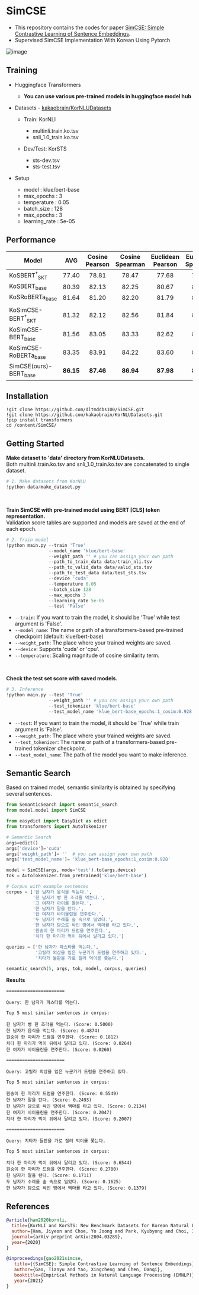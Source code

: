 # SimCSE
- This repository contains the codes for paper [SimCSE: Simple Contrastive Learning of Sentence Embeddings](https://arxiv.org/abs/2104.08821).
- Supervised SimCSE Implementation With Korean Using Pytorch

![image](https://user-images.githubusercontent.com/55730591/163663939-447829db-20f5-4ff9-9f6d-a0d27c92a6dc.png)

## Training
+ Huggingface Transformers
 
  + **You can use various pre-trained models in huggingface model hub**

+ Datasets - [kakaobrain/KorNLUDatasets](https://github.com/kakaobrain/KorNLUDatasets)
  + Train: KorNLI
    - multinli.train.ko.tsv
    - snli_1.0_train.ko.tsv
  
  + Dev/Test: KorSTS
    - sts-dev.tsv
    - sts-test.tsv

+ Setup
  + model : klue/bert-base
  + max_epochs : 3
  + temperature : 0.05
  + batch_size : 128
  + max_epochs : 3
  + learning_rate : 5e-05 

## Performance
| Model                  | AVG | Cosine Pearson | Cosine Spearman | Euclidean Pearson | Euclidean Spearman | Manhattan Pearson | Manhattan Spearman | Dot Pearson | Dot Spearman |
|------------------------|:----:|:----:|:----:|:----:|:----:|:----:|:----:|:----:|:----:|
| KoSBERT<sup>†</sup><sub>SKT</sub>    | 77.40 | 78.81 | 78.47 | 77.68 | 77.78 | 77.71 | 77.83 | 75.75 | 75.22 |
| KoSBERT<sub>base</sub>               | 80.39 | 82.13 | 82.25 | 80.67 | 80.75 | 80.69 | 80.78 | 77.96 | 77.90 |
| KoSRoBERTa<sub>base</sub>            | 81.64 | 81.20 | 82.20 | 81.79 | 82.34 | 81.59 | 82.20 | 80.62 | 81.25 |
| | | | | | | | | |
| KoSimCSE-BERT<sup>†</sup><sub>SKT</sub>   | 81.32 | 82.12 | 82.56 | 81.84 | 81.63 | 81.99 | 81.74 | 79.55 | 79.19 |
| KoSimCSE-BERT<sub>base</sub>              | 81.56 | 83.05 | 83.33 | 82.62 | 82.96 | 82.78 | 83.09 | 77.97 | 76.70 |
| KoSimCSE-RoBERTa<sub>base</sub>           | 83.35 | 83.91 | 84.22 | 83.60 | 84.07 | 83.64 | 84.04 | 82.01 | 81.32 |
| SimCSE(ours)-BERT<sub>base</sub>          | **86.15** | **87.46** | **86.94** | **87.98** | **86.77** | **87.60** | **86.70** | **83.58** | **82.15** |
  
## Installation
```
!git clone https://github.com/dltmddbs100/SimCSE.git
!git clone https://github.com/kakaobrain/KorNLUDatasets.git
!pip install transformers
cd /content/SimCSE/
```

## Getting Started
**Make dataset to 'data' directory from KorNLUDatasets.** <br/>
Both multinli.train.ko.tsv and snli_1.0_train.ko.tsv are concatenated to single dataset.
```python
# 1. Make datasets from KorNLU
!python data/make_dataset.py
```
<br/>

**Train SimCSE with pre-trained model using BERT [CLS] token representation.** <br/>
Validation score tables are supported and models are saved at the end of each epoch.
```python
# 2. Train model 
!python main.py --train 'True' 
                --model_name 'klue/bert-base'
                --weight_path '' # you can assign your own path
                --path_to_train_data data/train_nli.tsv
                --path_to_valid_data data/valid_sts.tsv
                --path_to_test_data data/test_sts.tsv
                --device 'cuda'
                --temperature 0.05
                --batch_size 128
                --max_epochs 3
                --learning_rate 5e-05
                --test 'False'
```
+ `--train`: If you want to train the model, it should be 'True' while test argument is 'False'.
+ `--model_name`: The name or path of a transformers-based pre-trained checkpoint (default: klue/bert-base)
+ `--weight_path`: The place where your trained weights are saved.
+ `--device`: Supports 'cuda' or 'cpu'.
+ `--temperature`: Scaling magnitude of cosine similarity term.

<br/>

**Check the test set score with saved models.**
```python
# 3. Inference 
!python main.py --test 'True' 
                --weight_path '' # you can assign your own path
                --test_tokenizer 'klue/bert-base' 
                --test_model_name 'klue_bert-base_epochs:1_cosim:0.928'
```
+ `--test`: If you want to train the model, it should be 'True' while train argument is 'False'.
+ `--weight_path`: The place where your trained weights are saved.
+ `--test_tokenizer`: The name or path of a transformers-based pre-trained tokenizer checkpoint.
+ `--test_model_name`: The path of the model you want to make inference.


## Semantic Search
Based on trained model, semantic similarity is obtained by specifying several sentences.

```python
from SemanticSearch import semantic_search
from model.model import SimCSE

from easydict import EasyDict as edict
from transformers import AutoTokenizer

# Semantic Search
args=edict()
args['device']='cuda'
args['weight_path']= ''  # you can assign your own path
args['test_model_name']= 'klue_bert-base_epochs:1_cosim:0.928'

model = SimCSE(args, mode='test').to(args.device)
tok = AutoTokenizer.from_pretrained('klue/bert-base')

# Corpus with example sentences
corpus = ['한 남자가 음식을 먹는다.',
          '한 남자가 빵 한 조각을 먹는다.',
          '그 여자가 아이를 돌본다.',
          '한 남자가 말을 탄다.',
          '한 여자가 바이올린을 연주한다.',
          '두 남자가 수레를 숲 속으로 밀었다.',
          '한 남자가 담으로 싸인 땅에서 백마를 타고 있다.',
          '원숭이 한 마리가 드럼을 연주한다.',
          '치타 한 마리가 먹이 뒤에서 달리고 있다.']

queries = ['한 남자가 파스타를 먹는다.',
           '고릴라 의상을 입은 누군가가 드럼을 연주하고 있다.',
           '치타가 들판을 가로 질러 먹이를 쫓는다.']

semantic_search(5, args, tok, model, corpus, queries)
```

**Results**
```
======================

Query: 한 남자가 파스타를 먹는다.

Top 5 most similar sentences in corpus:

한 남자가 빵 한 조각을 먹는다. (Score: 0.5000)
한 남자가 음식을 먹는다. (Score: 0.4874)
원숭이 한 마리가 드럼을 연주한다. (Score: 0.1812)
치타 한 마리가 먹이 뒤에서 달리고 있다. (Score: 0.0264)
한 여자가 바이올린을 연주한다. (Score: 0.0260)

======================

Query: 고릴라 의상을 입은 누군가가 드럼을 연주하고 있다.

Top 5 most similar sentences in corpus:

원숭이 한 마리가 드럼을 연주한다. (Score: 0.5549)
한 남자가 말을 탄다. (Score: 0.2493)
한 남자가 담으로 싸인 땅에서 백마를 타고 있다. (Score: 0.2134)
한 여자가 바이올린을 연주한다. (Score: 0.2047)
치타 한 마리가 먹이 뒤에서 달리고 있다. (Score: 0.2007)

======================

Query: 치타가 들판을 가로 질러 먹이를 쫓는다.

Top 5 most similar sentences in corpus:

치타 한 마리가 먹이 뒤에서 달리고 있다. (Score: 0.6544)
원숭이 한 마리가 드럼을 연주한다. (Score: 0.2700)
한 남자가 말을 탄다. (Score: 0.1711)
두 남자가 수레를 숲 속으로 밀었다. (Score: 0.1625)
한 남자가 담으로 싸인 땅에서 백마를 타고 있다. (Score: 0.1379)
```

## References
```bibtex
@article{ham2020kornli,
  title={KorNLI and KorSTS: New Benchmark Datasets for Korean Natural Language Understanding},
  author={Ham, Jiyeon and Choe, Yo Joong and Park, Kyubyong and Choi, Ilji and Soh, Hyungjoon},
  journal={arXiv preprint arXiv:2004.03289},
  year={2020}
}
```

```bibtex
@inproceedings{gao2021simcse,
   title={{SimCSE}: Simple Contrastive Learning of Sentence Embeddings},
   author={Gao, Tianyu and Yao, Xingcheng and Chen, Danqi},
   booktitle={Empirical Methods in Natural Language Processing (EMNLP)},
   year={2021}
}
```
